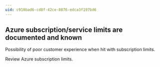 ```yaml
---
uid: c910bad6-cd8f-42ce-8076-edca3f197bd6
---
```

## Azure subscription/service limits are documented and known

<div class="alert is-warning"><p>Possibility of poor customer experience when hit with subscription limits.</p></div>

Review Azure subscription limits.